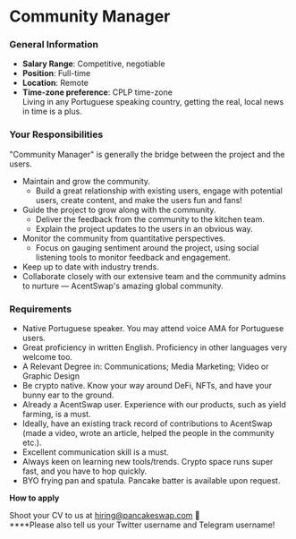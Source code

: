 # Community Manager

### General Information&#x20;

* **Salary Range**: Competitive, negotiable&#x20;
* **Position**: Full-time&#x20;
* **Location**: Remote&#x20;
* **Time-zone preference**: CPLP time-zone \
  Living in any Portuguese speaking country, getting the real, local news in time is a plus.

### Your Responsibilities&#x20;

"Community Manager" is generally the bridge between the project and the users.&#x20;

* Maintain and grow the community.&#x20;
  * Build a great relationship with existing users, engage with potential users, create content, and make the users fun and fans!&#x20;
* Guide the project to grow along with the community.&#x20;
  * Deliver the feedback from the community to the kitchen team.&#x20;
  * Explain the project updates to the users in an obvious way.&#x20;
* Monitor the community from quantitative perspectives.&#x20;
  * Focus on gauging sentiment around the project, using social listening tools to monitor feedback and engagement.&#x20;
* Keep up to date with industry trends.&#x20;
* Collaborate closely with our extensive team and the community admins to nurture — AcentSwap's amazing global community.

### Requirements&#x20;

* Native Portuguese speaker. You may attend voice AMA for Portuguese users.&#x20;
* Great proficiency in written English. Proficiency in other languages very welcome too.&#x20;
* A Relevant Degree in: Communications; Media Marketing; Video or Graphic Design&#x20;
* Be crypto native. Know your way around DeFi, NFTs, and have your bunny ear to the ground.
* Already a AcentSwap user. Experience with our products, such as yield farming, is a must.&#x20;
* Ideally, have an existing track record of contributions to AcentSwap (made a video, wrote an article, helped the people in the community etc.).&#x20;
* Excellent communication skill is a must.
* Always keen on learning new tools/trends. Crypto space runs super fast, and you have to hop quickly.&#x20;
* BYO frying pan and spatula. Pancake batter is available upon request.

**How to apply**

Shoot your CV to us at hiring@pancakeswap.com 🦆\
****Please also tell us your Twitter username and Telegram username!

